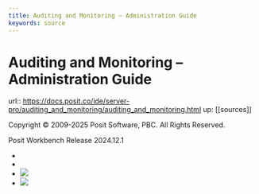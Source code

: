 ```yaml
---
title: Auditing and Monitoring – Administration Guide
keywords: source
---
```


# Auditing and Monitoring – Administration Guide

url:: https://docs.posit.co/ide/server-pro/auditing_and_monitoring/auditing_and_monitoring.html
up: [[sources]]

Copyright © 2009-2025 Posit Software, PBC. All Rights Reserved.

Posit Workbench Release 2024.12.1  
* [](https://support.posit.co/hc/en-us)
* [](https://solutions.posit.co)
* [![](https://docs.posit.co/ide/server-pro/auditing_and_monitoring/../images/posit-guide-ltmd.svg)](https://docs.posit.co)
* [![](https://docs.posit.co/ide/server-pro/auditing_and_monitoring/../images/posit-icon-fullcolor.svg)](https://posit.co)
